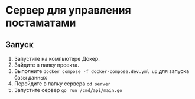 # Сервер для управления постаматами

## Запуск
1. Запустите на компьютере Докер.
2. Зайдите в папку проекта.
3. Выполните
```docker compose -f docker-compose.dev.yml up```
для запуска базы данных
4. Перейдите в папку сервера
```cd server```
5. Запустите сервер
```go run /cmd/api/main.go```